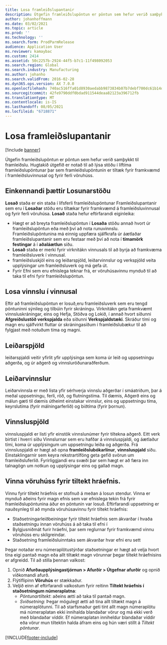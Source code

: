 ```yaml
---
title: Losa framleiðslupantanir
description: Útgefin framleiðslupöntun er pöntun sem hefur verið samþykkt til framleiðslu. Hugtakið útgefið er notað til að lýsa stöðu í líftíma framleiðslupöntunar þar sem framleiðslupöntunin er tiltæk fyrir framkvæmd í framleiðsluvinnusal og fyrir ferli vöruhúss.
author: johanhoffmann
ms.date: 03/02/2021
ms.topic: article
ms.prod: ''
ms.technology: ''
ms.search.form: ProdParmRelease
audience: Application User
ms.reviewer: kamaybac
ms.custom: 2414
ms.assetid: 50c2257b-2924-44f5-b7c1-11f498092053
ms.search.region: Global
ms.search.industry: Manufacturing
ms.author: johanho
ms.search.validFrom: 2016-02-28
ms.dyn365.ops.version: AX 7.0.0
ms.openlocfilehash: 740ac516ffa01d8930aedabb9873834b07b7debf700dc61b14d93ac8d6dcd086
ms.sourcegitcommit: 42fe9790ddf0bdad911544deaa82123a396712fb
ms.translationtype: MT
ms.contentlocale: is-IS
ms.lasthandoff: 08/05/2021
ms.locfileid: "6718871"
---
```

# <a name="release-production-orders"></a>Losa framleiðslupantanir

[!include [banner](../includes/banner.md)]

Útgefin framleiðslupöntun er pöntun sem hefur verið samþykkt til framleiðslu. Hugtakið útgefið er notað til að lýsa stöðu í líftíma framleiðslupöntunar þar sem framleiðslupöntunin er tiltæk fyrir framkvæmd í framleiðsluvinnusal og fyrir ferli vöruhúss.

## <a name="characteristics-of-the-released-state"></a>Einkennandi þættir Losunarstöðu

**Losað** staða er ein staða í lífsferli framleiðslupöntunar Framleiðslupantanir sem eru í **Losaðar** stöðu eru tiltækar fyrir framkvæmd á framleiðsluvinnusal og fyrir ferli vöruhúsa. **Losað** staða hefur eftirfarandi eiginleika:

- Hægt er að breyta framleiðslupöntun í **Losaða** stöðu annað hvort úr framleiðslupöntun eða með því að nota runuvinnslu. Framleiðslupöntunina má einnig uppfæra sjálfkrafa úr áætlaðar framleiðslupantanir sem eru festaar með því að nota í **tímamörk festingar** á í **aðaláætlun** síðu.
- **Losað** staða er merki fyrir virknitákn vinnusals til að byrja að framkvæma framleiðsluverk í vinnusal.
- framleiðsluskjöl eins og leiðarspjöld, leiðarvinnslur og verkspjöld veita upplýsingar um framleiðsluverk og má gefa út.
- Fyrir Efni sem eru efnislega teknar frá, er  vöruhúsavinnu mynduð til að taka til efni fyrir framleiðslupöntun.

## <a name="releasing-jobs-to-the-shop-floor"></a>Losa vinnslu í vinnusal

Eftir að framleiðslupöntun er losuð,eru framleiðsluverk sem eru tengd pöntuninni sýnileg og tilbúin fyrir skráningu. Virknitákn geta framkvæmt vinnsluskráningar, eins og Hefja, Stöðva og Lokið, í annað hvort síðunni **Afgreiðslustöð verkspjalda** eða síðunni **Verkspjaldstæki**. Skráður tími og magn eru sjálfvirkt fluttar úr skráningasíðum í framleiðslubækur til að fylgjast með notuðum tíma og magni.

## <a name="route-cards"></a>Leiðarspjöld

leiðarspjaldi veitir yfirlit yfir upplýsinga sem koma úr leið og uppsetningu aðgerða, og úr aðgerð og vinnsluröðunaraðferðum.

## <a name="route-jobs"></a>Leiðarvinnslur

Leiðarvinnsla er með lista yfir sérhverja vinnslu aðgerðar í smáatriðum, þar á meðal uppsetningu, ferli, röð, og flutningstíma. Til dæmis, Aðgerð eins og málun gæti til dæmis útheimt einstakar vinnslur, eins og uppsetningu tíma, keyrslutíma (fyrir málningarferlið) og biðtíma (fyrir þornun).

## <a name="job-cards"></a>Vinnsluspjöld

vinnsluspjaldi er listi yfir einstök vinnslunúmer fyrir tiltekna aðgerð. Eitt verk birtist í hverri síðu Vinnslurnar sem eru hafðar á vinnsluspjaldi, og áætlaður tími, koma úr upplýsingum um uppsetningu leiða og aðgerða. Frá vinnsluspjaldi er hægt að opna **framleiðslubókarlínur**, **vinnsluspjald** síðu. Einstaklingarnir sem keyra rekstrartilföng geta gefið svörun um framleiðsluferlið. Fyrirliggjandi eru svæði þar sem hægt er að færa inn talnagögn um notkun og upplýsingar eins og gallað magn.

## <a name="warehouse-work-for-raw-material-picking"></a>Vinna vöruhúss fyrir tiltekt hráefnis.

Vinnu fyrir tiltekt hráefnis er stofnuð á meðan á losun stendur. Vinna er mynduð aðeins fyrir magn efnis sem var efnislega tekin frá fyrir framleiðslupöntunina áður en pöntunin var losuð. Eftirfarandi uppsetning er nauðsynleg til að mynda vöruhúsavinnu fyrir tiltekt hráefnis:

- Staðsetningarleiðbeiningar fyrir tiltekt hráefnis sem ákvarðar í hvaða staðsetningu innan vöruhúss á að taka til efni í
- Bylgjusniðmát furir hráefni, þar sem reglurnar fyrir framkvæmd vinnu vöruhúss eru skilgreindar.
- Staðsetning framleiðsluinntaks sem ákvarðar hvar efni eru sett

Þegar notaðar eru númeraplötustýrðar staðsetningar er hægt að velja hvort tína eigi pantað magn eða allt tiltækt magn vörunnar þegar tiltekt hráefnisins er afgreidd. Til að stilla þennan valkost:

1. Opnið **Afurðaupplýsingastjórnun \> Afurðir \> Útgefnar afurðir** og opnið viðkomandi afurð.
1. Flýtiflipinn **Vöruhús** er stækkaður.
1. Veljið einn af eftirfarandi valkostum fyrir reitinn **Tiltekt hráefnis í staðsetningum númeraplatna**:
    - *Pöntunartiltekt*: aðeins ætti að taka til pantað magn.
    - *Sviðsetning*: Þegar mögulegt ætti að tína allt tiltækt magn á númeraplötunni. Til að starfsmaður geti tínt allt magn númeraplötu má númeraplatan ekki innihalda blandaðar vörur og má ekki verð með blandaðar víddir. Ef númeraplatan inniheldur blandaðar víddir eða vörur mun tiltektin halda áfram eins og hún væri stillt á *Tiltekt pöntunar*.

[!INCLUDE[footer-include](../../includes/footer-banner.md)]